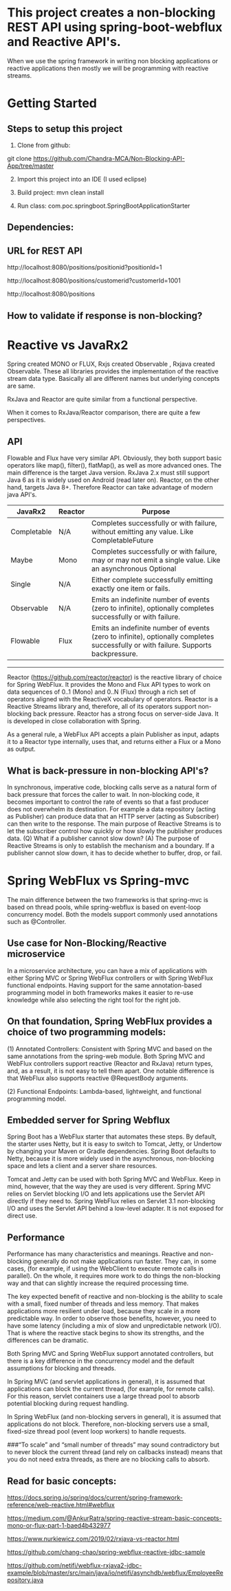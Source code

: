 # This project creates a non-blocking REST API using spring-boot-webflux and Reactive API's.

When we use the spring framework in writing non blocking applications or reactive applications then mostly we will be programming with reactive streams.


# Getting Started
## Steps to setup this project
1. Clone from github:

git clone https://github.com/Chandra-MCA/Non-Blocking-API-App/tree/master




2. Import this project into an IDE (I used eclipse)

3. Build project:
mvn clean install

4. Run class: com.poc.springboot.SpringBootApplicationStarter


## Dependencies:



## URL for REST API
http://localhost:8080/positions/positionid?positionId=1

http://localhost:8080/positions/customerid?customerId=1001

http://localhost:8080/positions


## How to validate if response is non-blocking?




# Reactive vs JavaRx2
Spring created MONO or FLUX, Rxjs created Observable , Rxjava created Observable. These all libraries provides the implementation of the reactive stream data type. Basically all are different names but underlying concepts are same.

RxJava and Reactor are quite similar from a functional perspective. 

When it comes to RxJava/Reactor comparison, there are quite a few perspectives. 


## API
Flowable and Flux have very similar API. Obviously, they both support basic operators like map(), filter(), flatMap(), as well as more advanced ones. The main difference is the target Java version. RxJava 2.x must still support Java 6 as it is widely used on Android (read later on). Reactor, on the other hand, targets Java 8+. Therefore Reactor can take advantage of modern java API's.

|JavaRx2         |Reactor   |Purpose                                                                                                                              |
|----------------|----------|-------------------------------------------------------------------------------------------------------------------------------------|
| Completable    | N/A      | Completes successfully or with failure, without emitting any value. Like CompletableFuture<Void>                                    |
| Maybe<T>       | Mono<T>  | Completes successfully or with failure, may or may not emit a single value. Like an asynchronous Optional<T>                        |
| Single<T>      | N/A      | Either complete successfully emitting exactly one item or fails.                                                                    |
| Observable<T>  | N/A      | Emits an indefinite number of events (zero to infinite), optionally completes successfully or with failure.                         |
| Flowable<T>    | Flux<T>  | Emits an indefinite number of events (zero to infinite), optionally completes successfully or with failure. Supports backpressure.  |
-------------------------------------------------------------------------------------------------------------------------------------------------------------------

Reactor (https://github.com/reactor/reactor) is the reactive library of choice for Spring WebFlux. It provides the Mono and Flux API types to work on data sequences of 0..1 (Mono) and 0..N (Flux) through a rich set of operators aligned with the ReactiveX vocabulary of operators. Reactor is a Reactive Streams library and, therefore, all of its operators support non-blocking back pressure. Reactor has a strong focus on server-side Java. It is developed in close collaboration with Spring.

As a general rule, a WebFlux API accepts a plain Publisher as input, adapts it to a Reactor type internally, uses that, and returns either a Flux or a Mono as output.

## What is back-pressure in non-blocking API's?
In synchronous, imperative code, blocking calls serve as a natural form of back pressure that forces the caller to wait. In non-blocking code, it becomes important to control the rate of events so that a fast producer does not overwhelm its destination.
For example a data repository (acting as Publisher) can produce data that an HTTP server (acting as Subscriber) can then write to the response. The main purpose of Reactive Streams is to let the subscriber control how quickly or how slowly the publisher produces data.
(Q) What if a publisher cannot slow down?
(A) The purpose of Reactive Streams is only to establish the mechanism and a boundary. If a publisher cannot slow down, it has to decide whether to buffer, drop, or fail.



# Spring WebFlux vs Spring-mvc
The main difference between the two frameworks is that spring-mvc is based on thread pools, while spring-webflux is based on event-loop concurrency model. Both the models support commonly used annotations such as @Controller.


## Use case for Non-Blocking/Reactive microservice
In a microservice architecture, you can have a mix of applications with either Spring MVC or Spring WebFlux controllers or with Spring WebFlux functional endpoints. Having support for the same annotation-based programming model in both frameworks makes it easier to re-use knowledge while also selecting the right tool for the right job.


## On that foundation, Spring WebFlux provides a choice of two programming models:

(1) Annotated Controllers: Consistent with Spring MVC and based on the same annotations from the spring-web module. Both Spring MVC and WebFlux controllers support reactive (Reactor and RxJava) return types, and, as a result, it is not easy to tell them apart. One notable difference is that WebFlux also supports reactive @RequestBody arguments.

(2) Functional Endpoints: Lambda-based, lightweight, and functional programming model.



## Embedded server for Spring Webflux
Spring Boot has a WebFlux starter that automates these steps. By default, the starter uses Netty, but it is easy to switch to Tomcat, Jetty, or Undertow by changing your Maven or Gradle dependencies. 
Spring Boot defaults to Netty, because it is more widely used in the asynchronous, non-blocking space and lets a client and a server share resources.

Tomcat and Jetty can be used with both Spring MVC and WebFlux. Keep in mind, however, that the way they are used is very different. Spring MVC relies on Servlet blocking I/O and lets applications use the Servlet API directly if they need to. Spring WebFlux relies on Servlet 3.1 non-blocking I/O and uses the Servlet API behind a low-level adapter. It is not exposed for direct use.

## Performance
Performance has many characteristics and meanings. Reactive and non-blocking generally do not make applications run faster. They can, in some cases, (for example, if using the WebClient to execute remote calls in parallel). On the whole, it requires more work to do things the non-blocking way and that can slightly increase the required processing time.

The key expected benefit of reactive and non-blocking is the ability to scale with a small, fixed number of threads and less memory. That makes applications more resilient under load, because they scale in a more predictable way. In order to observe those benefits, however, you need to have some latency (including a mix of slow and unpredictable network I/O). That is where the reactive stack begins to show its strengths, and the differences can be dramatic.

Both Spring MVC and Spring WebFlux support annotated controllers, but there is a key difference in the concurrency model and the default assumptions for blocking and threads.

In Spring MVC (and servlet applications in general), it is assumed that applications can block the current thread, (for example, for remote calls). For this reason, servlet containers use a large thread pool to absorb potential blocking during request handling.

In Spring WebFlux (and non-blocking servers in general), it is assumed that applications do not block. Therefore, non-blocking servers use a small, fixed-size thread pool (event loop workers) to handle requests.

 
###“To scale” and “small number of threads” may sound contradictory but to never block the current thread (and rely on callbacks instead) means that you do not need extra threads, as there are no blocking calls to absorb.
	
	
## Read for basic concepts:
https://docs.spring.io/spring/docs/current/spring-framework-reference/web-reactive.html#webflux

https://medium.com/@AnkurRatra/spring-reactive-stream-basic-concepts-mono-or-flux-part-1-baed4b432977

https://www.nurkiewicz.com/2019/02/rxjava-vs-reactor.html

https://github.com/chang-chao/spring-webflux-reactive-jdbc-sample

https://github.com/netifi/webflux-rxjava2-jdbc-example/blob/master/src/main/java/io/netifi/asynchdb/webflux/EmployeeRepository.java


